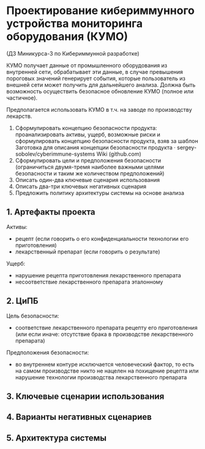 # Проектирование кибериммунного устройства мониторинга оборудования (КУМО)

(ДЗ Миникурса-3 по Кибериммунной разработке)

КУМО получает данные от промышленного оборудования из внутренней сети, обрабатывает эти данные, в
случае превышения пороговых значений генерирует события, которые пользователь из внешней сети может
получить для дальнейшего анализа. Должна быть возможность осуществить безопасное обновление КУМО
(полное или частичное).

Предполагается использовать КУМО в т.ч. на заводе по производству лекарств.

1. Сформулировать концепцию безопасности продукта: проанализировать активы, ущерб, возможные риски
и сформулировать концепцию безопасности продукта, взяв за шаблон
Заготовка для описания концепции безопасности продукта · sergey-sobolev/cyberimmune-systems Wiki
(github.com)
2. Сформулировать цели и предположения безопасности (ограничиться двумя-тремя наиболее важными
целями безопасности и таким же количеством предположений)
3. Описать один-два ключевые сценария использования
4. Описать два-три ключевых негативных сценария
5. Предложить политику архитектуры системы на основе анализа

## 1. Артефакты проекта

Активы:
- рецепт (если говорить о его конфиденциальности технологии его приготовления)
- лекарственный препарат (если говорить о результате)

Ущерб:
- нарушение рецепта приготовления лекарственного препарата
- несоответствие лекарственного препарата эталонному

## 2. ЦиПБ

Цель безопасности:
- соответствие лекарственного препарата рецепту его приготовления (или если иначе: отсутствие брака в производстве лекарственного препарата)

Предположения безопасности:
- во внутреннем контуре исключается человеческий фактор, то есть на самом производстве никто не нацелен на похищение рецепта или нарушение технологии производства лекарственного препарата

## 3. Ключевые сценарии использования

## 4. Варианты негативных сценариев

## 5. Архитектура системы